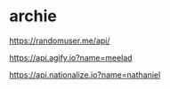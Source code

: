 # archie


https://randomuser.me/api/

https://api.agify.io?name=meelad

https://api.nationalize.io?name=nathaniel